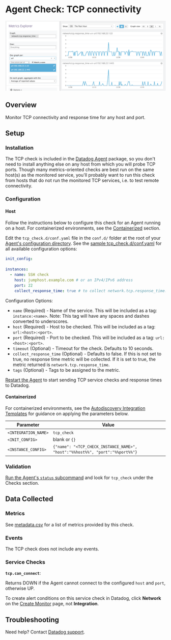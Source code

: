 # Agent Check: TCP connectivity

![Network Graph][1]

## Overview

Monitor TCP connectivity and response time for any host and port.

## Setup

### Installation

The TCP check is included in the [Datadog Agent][3] package, so you don't need to install anything else on any host from which you will probe TCP ports. Though many metrics-oriented checks are best run on the same host(s) as the monitored service, you'll probably want to run this check from hosts that do not run the monitored TCP services, i.e. to test remote connectivity.

### Configuration

#### Host

Follow the instructions below to configure this check for an Agent running on a host. For containerized environments, see the [Containerized](#containerized) section.

Edit the `tcp_check.d/conf.yaml` file in the `conf.d/` folder at the root of your [Agent's configuration directory][4]. See the [sample tcp_check.d/conf.yaml][5] for all available configuration options:

```yaml
init_config:

instances:
  - name: SSH check
    host: jumphost.example.com # or an IPv4/IPv6 address
    port: 22
    collect_response_time: true # to collect network.tcp.response_time. Default is false.
```

Configuration Options:

- `name` (Required) - Name of the service. This will be included as a tag: `instance:<name>`. Note: This tag will have any spaces and dashes converted to underscores.
- `host` (Required) - Host to be checked. This will be included as a tag: `url:<host>:<port>`.
- `port` (Required) - Port to be checked. This will be included as a tag: `url:<host>:<port>`.
- `timeout` (Optional) - Timeout for the check. Defaults to 10 seconds.
- `collect_response_time` (Optional) - Defaults to false. If this is not set to true, no response time metric will be collected. If it is set to true, the metric returned is `network.tcp.response_time`.
- `tags` (Optional) - Tags to be assigned to the metric.

[Restart the Agent][6] to start sending TCP service checks and response times to Datadog.

#### Containerized

For containerized environments, see the [Autodiscovery Integration Templates][2] for guidance on applying the parameters below.

| Parameter            | Value                                                                         |
| -------------------- | ----------------------------------------------------------------------------- |
| `<INTEGRATION_NAME>` | `tcp_check`                                                                   |
| `<INIT_CONFIG>`      | blank or `{}`                                                                 |
| `<INSTANCE_CONFIG>`  | `{"name": "<TCP_CHECK_INSTANCE_NAME>", "host":"%%host%%", "port":"%%port%%"}` |

### Validation

[Run the Agent's `status` subcommand][7] and look for `tcp_check` under the Checks section.

## Data Collected

### Metrics

See [metadata.csv][8] for a list of metrics provided by this check.

### Events

The TCP check does not include any events.

### Service Checks

**`tcp.can_connect`**:

Returns DOWN if the Agent cannot connect to the configured `host` and `port`, otherwise UP.

To create alert conditions on this service check in Datadog, click **Network** on the [Create Monitor][9] page, not **Integration**.

## Troubleshooting

Need help? Contact [Datadog support][10].

[1]: https://raw.githubusercontent.com/DataDog/integrations-core/master/tcp_check/images/netgraphs.png
[2]: https://docs.datadoghq.com/agent/kubernetes/integrations
[3]: https://app.datadoghq.com/account/settings#agent
[4]: https://docs.datadoghq.com/agent/guide/agent-configuration-files/#agent-configuration-directory
[5]: https://github.com/DataDog/integrations-core/blob/master/tcp_check/datadog_checks/tcp_check/data/conf.yaml.example
[6]: https://docs.datadoghq.com/agent/guide/agent-commands/#start-stop-and-restart-the-agent
[7]: https://docs.datadoghq.com/agent/guide/agent-commands/#agent-status-and-information
[8]: https://github.com/DataDog/integrations-core/blob/master/tcp_check/metadata.csv
[9]: https://app.datadoghq.com/monitors#/create
[10]: https://docs.datadoghq.com/help
